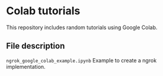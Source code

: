 # Colab tutorials
This repository includes random tutorials using Google Colab.

## File description
`ngrok_google_colab_example.ipynb` Example to create a ngrok implementation.
